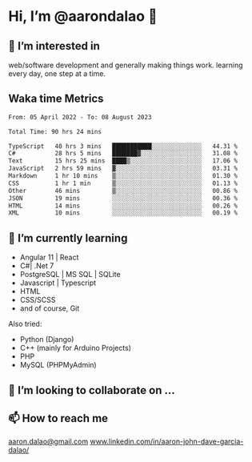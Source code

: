 # __Hi, I’m @aarondalao__ 👋 
## 👀 I’m interested in 
web/software development and generally making things work.
learning every day, one step at a time. 

## Waka time Metrics
<!--START_SECTION:waka-->

```txt
From: 05 April 2022 - To: 08 August 2023

Total Time: 90 hrs 24 mins

TypeScript   40 hrs 3 mins   ███████████░░░░░░░░░░░░░░   44.31 %
C#           28 hrs 5 mins   ███████▓░░░░░░░░░░░░░░░░░   31.08 %
Text         15 hrs 25 mins  ████▒░░░░░░░░░░░░░░░░░░░░   17.06 %
JavaScript   2 hrs 59 mins   ▓░░░░░░░░░░░░░░░░░░░░░░░░   03.31 %
Markdown     1 hr 10 mins    ▒░░░░░░░░░░░░░░░░░░░░░░░░   01.30 %
CSS          1 hr 1 min      ▒░░░░░░░░░░░░░░░░░░░░░░░░   01.13 %
Other        46 mins         ▒░░░░░░░░░░░░░░░░░░░░░░░░   00.86 %
JSON         19 mins         ░░░░░░░░░░░░░░░░░░░░░░░░░   00.36 %
HTML         14 mins         ░░░░░░░░░░░░░░░░░░░░░░░░░   00.26 %
XML          10 mins         ░░░░░░░░░░░░░░░░░░░░░░░░░   00.19 %
```

<!--END_SECTION:waka-->

## 🌱 I’m currently learning 

- Angular 11 | React 
- C#| .Net 7
- PostgreSQL | MS SQL | SQLite
- Javascript | Typescript
- HTML 
- CSS/SCSS
- and of course, Git 


Also tried:
- Python (Django)
- C++ (mainly for Arduino Projects)
- PHP
- MySQL (PHPMyAdmin)


## 💞️ I’m looking to collaborate on ...

## 📫 How to reach me 
aaron.dalao@gmail.com
www.linkedin.com/in/aaron-john-dave-garcia-dalao/

<!---
aarondalao/aarondalao is a ✨ special ✨ repository because its `README.md` (this file) appears on your GitHub profile.
You can click the Preview link to take a look at your changes.
--->
